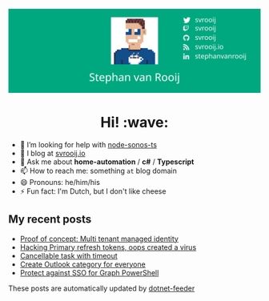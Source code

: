 [![Social banner for svrooij](https://github.com/svrooij/svrooij/raw/main/assets/social_banner.svg)](https://svrooij.io)

<h1 align='center'> Hi! :wave:</h1>

- 🤔 I’m looking for help with [node-sonos-ts](https://github.com/svrooij/node-sonos-ts)
- :notebook: I blog at [svrooij.io](https://svrooij.io)
- 💬 Ask me about **home-automation** / **c#** / **Typescript**
- 📫 How to reach me: something `at` blog domain
- 😄 Pronouns: he/him/his
- ⚡ Fun fact: I'm Dutch, but I don't like cheese

## My recent posts

<!-- start posts -->
- [Proof of concept: Multi tenant managed identity](https://svrooij.io/2022/12/16/poc-multi-tenant-managed-identity/)
- [Hacking Primary refresh tokens, oops created a virus](https://svrooij.io/2022/10/18/hacking-prt/)
- [Cancellable task with timeout](https://svrooij.io/2022/10/04/cancellable-task-with-timeout/)
- [Create Outlook category for everyone](https://svrooij.io/2022/09/27/create-corporate-outlook-category/)
- [Protect against SSO for Graph PowerShell](https://svrooij.io/2022/09/14/protect-against-sso-graph-powershell/)
<!-- end posts -->

These posts are automatically updated by [dotnet-feeder](https://github.com/svrooij/dotnet-feeder)
